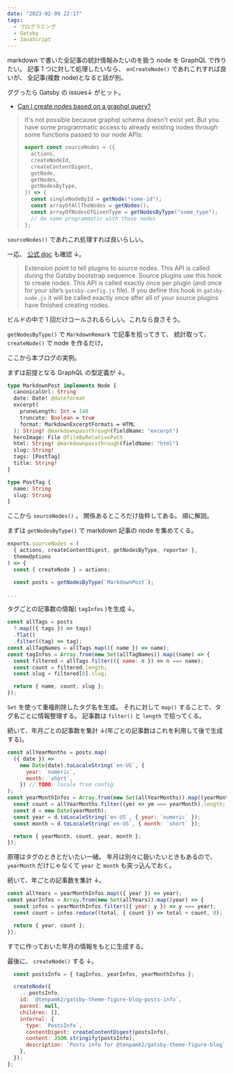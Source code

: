 ```yaml
---
date: "2023-02-09 22:17"
tags:
  - プログラミング
  - Gatsby
  - JavaScript
---
```


markdown で書いた全記事の統計情報みたいのを扱う node を GraphQL で作りたい。
記事 1 つに対して処理したいなら、 `onCreateNode()` であれこれすれば良いが、
全記事(複数 node)となると話が別。

ググったら Gatsby の issues↓ がヒット。

- [Can I create nodes based on a graphql query?](https://github.com/gatsbyjs/gatsby/issues/11760#issuecomment-463601260)

> It's not possible because graphql schema doesn't exist yet. But you have some programmatic access to already existing nodes through some functions passed to our node APIs:
>
> ```js
> export const sourceNodes = ({
>   actions,
>   createNodeId,
>   createContentDigest,
>   getNode,
>   getNodes,
>   getNodesByType,
> }) => {
>   const singleNodeById = getNode("some-id");
>   const arrayOfAllTheNodes = getNodes();
>   const arrayOfNodesOfGivenType = getNodesByType("some_type");
>   // do some programmatic with those nodes
> };
> ```

`sourceNodes()` であれこれ処理すれば良いらしい。

一応、
[公式 doc](https://www.gatsbyjs.com/docs/reference/config-files/gatsby-node/#sourceNodes)
も確認 ↓。

> Extension point to tell plugins to source nodes. This API is called during the Gatsby bootstrap sequence. Source plugins use this hook to create nodes. This API is called exactly once per plugin (and once for your site’s `gatsby-config.js` file). If you define this hook in `gatsby-node.js` it will be called exactly once after all of your source plugins have finished creating nodes.

ビルドの中で 1 回だけコールされるらしい。これなら良さそう。

`getNodesByType()` で `MarkdownRemark` で記事を拾ってきて、
統計取って、 `createNode()` で node を作るだけ。

ここから本ブログの実例。

まずは前提となる GraphQL の型定義が ↓。

```graphql
type MarkdownPost implements Node {
  canonicalUrl: String
  date: Date! @dateformat
  excerpt(
    pruneLength: Int = 140
    truncate: Boolean = true
    format: MarkdownExcerptFormats = HTML
  ): String! @markdownpassthrough(fieldName: "excerpt")
  heroImage: File @fileByRelativePath
  html: String! @markdownpassthrough(fieldName: "html")
  slug: String!
  tags: [PostTag]
  title: String!
}

type PostTag {
  name: String
  slug: String
}
```

ここから `sourceNodes()` 。
関係あるところだけ抜粋してある。
順に解説。

まずは `getNodesByType()` で markdown 記事の node を集めてくる。

```js
exports.sourceNodes = (
  { actions, createContentDigest, getNodesByType, reporter },
  themeOptions
) => {
  const { createNode } = actions;

  const posts = getNodesByType(`MarkdownPost`);

...
```

タグごとの記事数の情報( `tagInfos` )を生成 ↓。

```js
const allTags = posts
  ?.map(({ tags }) => tags)
  .flat()
  .filter((tag) => tag);
const allTagNames = allTags.map(({ name }) => name);
const tagInfos = Array.from(new Set(allTagNames)).map((name) => {
  const filtered = allTags.filter(({ name: n }) => n === name);
  const count = filtered.length;
  const slug = filtered[0].slug;

  return { name, count, slug };
});
```

`Set` を使って重複削除したタグ名を生成。
それに対して `map()` することで、タグ名ごとに情報整理する。
記事数は `filter()` と `length` で拾ってくる。

続いて、年月ごとの記事数を集計 ↓(年ごとの記事数はこれを利用して後で生成する)。

```js
const allYearMonths = posts.map(
  ({ date }) =>
    new Date(date).toLocaleString(`en-US`, {
      year: `numeric`,
      month: `short`,
    }) // TODO: locale from config.
);
const yearMonthInfos = Array.from(new Set(allYearMonths)).map((yearMonth) => {
  const count = allYearMonths.filter((ym) => ym === yearMonth).length;
  const d = new Date(yearMonth);
  const year = d.toLocaleString(`en-US`, { year: `numeric` });
  const month = d.toLocaleString(`en-US`, { month: `short` });

  return { yearMonth, count, year, month };
});
```

原理はタグのときとだいたい一緒。
年月は別々に扱いたいときもあるので、
`yearMonth` だけじゃなくて `year` と `month` も突っ込んでおく。

続いて、年ごとの記事数を集計 ↓。

```js
const allYears = yearMonthInfos.map(({ year }) => year);
const yearInfos = Array.from(new Set(allYears)).map((year) => {
  const infos = yearMonthInfos.filter(({ year: y }) => y === year);
  const count = infos.reduce((total, { count }) => total + count, 0);

  return { year, count };
});
```

すでに作っておいた年月の情報をもとに生成する。

最後に、 `createNode()` する ↓。

```js
  const postsInfo = { tagInfos, yearInfos, yearMonthInfos };

  createNode({
    ...postsInfo,
    id: `@tenpamk2/gatsby-theme-figure-blog-posts-info`,
    parent: null,
    children: [],
    internal: {
      type: `PostsInfo`,
      contentDigest: createContentDigest(postsInfo),
      content: JSON.stringify(postsInfo),
      description: `Posts info for @tenpamk2/gatsby-theme-figure-blog`,
    },
  });
};
```
